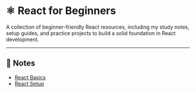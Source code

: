 # ⚛️ React for Beginners

A collection of beginner-friendly React resources, including my study notes, setup guides, and practice projects to build a solid foundation in React development.

---

## 📒 Notes
- [React Basics](./notes/react-basics.md)
- [React Setup](./notes/react-setup-with-example.md)

